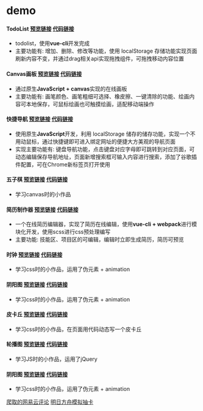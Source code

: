 # demo

#### TodoList  [预览链接](https://nolaaaaa.github.io/todo/dist/) [代码链接](https://github.com/Nolaaaaa/todo)
* todolist，使用**vue-cli**开发完成
* 主要功能有: 增加、删除、修改等功能，使用 localStorage 存储功能实现页面刷新内容不变，并通过drag相关api实现拖拽组件，可拖拽移动内容位置

#### Canvas画板  [预览链接](https://nolaaaaa.github.io/canvas-drawing-board) [代码链接](https://github.com/Nolaaaaa/canvas-drawing-board)
* 通过原生**JavaScript + canvas**实现的在线画板
* 主要功能有: 画笔颜色、画笔粗细可选择、橡皮擦、一键清除的功能、绘画内容可本地保存，可鼠标绘画也可触摸绘画，适配移动端操作 

#### 快捷导航  [预览链接](https://nolaaaaa.github.io/navigation-page) [代码链接](https://github.com/Nolaaaaa/navigation-page)
* 使用原生**JavaScript**开发，利用 localStorage 储存的储存功能，实现一个不用动鼠标，通过快捷键即可进入绑定网址的便捷大方美观的导航页面
* 实现主要功能有: 键盘导航功能，点击键盘对应字母即可跳转到对应页面，可动态编辑保存导航地址，页面新增搜索框可输入内容进行搜索，添加了谷歌插件配置，可在Chrome新标签页打开使用

#### 五子棋  [预览链接](https://nolaaaaa.github.io/demo/js/canvas-gomoku/) [代码链接](https://github.com/Nolaaaaa/demo/tree/master/js/canvas-gomoku)
* 学习canvas时的小作品

#### 简历制作器  [预览链接](https://nolaaaaa.github.io/resume-maker/dist/) [代码链接](https://github.com/Nolaaaaa/resume-maker)
* 一个在线简历编辑器，实现了简历在线编辑，使用**vue-cli + webpack**进行模块化开发，使用scss进行css预处理编写
* 主要功能: 技能区、项目区的可编辑，编辑时立即生成简历，简历可预览

#### 时钟  [预览链接](https://nolaaaaa.github.io/demo/css/clock/) [代码链接](https://github.com/Nolaaaaa/demo/tree/master/css/clock)
* 学习css时的小作品，运用了伪元素 + animation

#### 阴阳图  [预览链接](https://nolaaaaa.github.io/demo/css/yinyang/) [代码链接](https://github.com/Nolaaaaa/demo/tree/master/css/yinyang)
* 学习css时的小作品，运用了伪元素 + animation

#### 皮卡丘  [预览链接](https://nolaaaaa.github.io/demo/css/pikachu/dynamic/) [代码链接](https://github.com/Nolaaaaa/demo/tree/master/css/pikachu)
* 学习css时的小作品，在页面用代码动态写一个皮卡丘

#### 轮播图  [预览链接](https://nolaaaaa.github.io/demo/js/slides) [代码链接](https://github.com/Nolaaaaa/demo/tree/master/js/slides)
* 学习JS时的小作品，运用了jQuery

#### 阴阳图  [预览链接](https://nolaaaaa.github.io/demo/css/yinyang/) [代码链接](https://github.com/Nolaaaaa/demo/tree/master/css/yinyang)
* 学习css时的小作品，运用了伪元素 + animation

[爬取的网易云评论](https://nolaaaaa.github.io/demo/python/scrapy-wangyiyun/index)
[明日方舟模拟抽卡](https://nolaaaaa.github.io/demo/vue/dist/#/card)

<!-- [俄罗斯方块（未完成、有bug:rofl:）](https://nolaaaaa.github.io/demo/vue/dist/#/tetris) -->